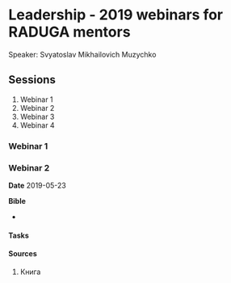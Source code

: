 # Leadership - 2019 webinars for RADUGA mentors

Speaker: Svyatoslav Mikhailovich Muzychko

## Sessions

1. Webinar 1
2. Webinar 2
3. Webinar 3
4. Webinar 4

### Webinar 1

### Webinar 2

**Date**
2019-05-23


**Bible**

- 

#### Tasks

#### Sources

1. Книга